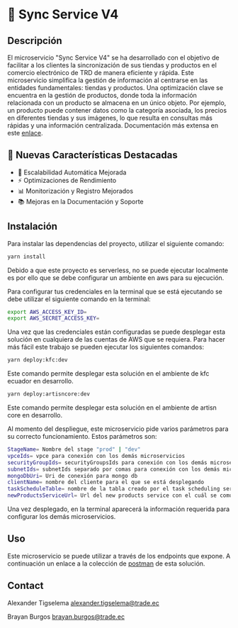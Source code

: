 # 🔄 Sync Service V4

## Descripción

El microservicio "Sync Service V4" se ha desarrollado con el objetivo de facilitar a los clientes la sincronización de sus tiendas y productos en el comercio electrónico de TRD de manera eficiente y rápida. Este microservicio simplifica la gestión de información al centrarse en las entidades fundamentales: tiendas y productos. Una optimización clave se encuentra en la gestión de productos, donde toda la información relacionada con un producto se almacena en un único objeto. Por ejemplo, un producto puede contener datos como la categoría asociada, los precios en diferentes tiendas y sus imágenes, lo que resulta en consultas más rápidas y una información centralizada. Documentación más extensa en este [enlace](https://docs.google.com/document/d/1LF5z8dWP8d5Q5SpuHaZZf0OIx0GToniv6xz2vm13pp4/edit?usp=sharing).

## 🌟 Nuevas Características Destacadas

- 🚀 Escalabilidad Automática Mejorada
- ⚡ Optimizaciones de Rendimiento
- 📊 Monitorización y Registro Mejorados
- 📚 Mejoras en la Documentación y Soporte

## Instalación

Para instalar las dependencias del proyecto, utilizar el siguiente comando:

```sh
yarn install
```

Debido a que este proyecto es serverless, no se puede ejecutar localmente es por ello que se debe configurar un ambiente en aws para su ejecución.

Para configurar tus credenciales en la terminal que se está ejecutando se debe utilizar el siguiente comando en la terminal:

```sh
export AWS_ACCESS_KEY_ID=
export AWS_SECRET_ACCESS_KEY=
```

Una vez que las credenciales están configuradas se puede desplegar esta solución en cualquiera de las cuentas de AWS que se requiera. Para hacer más fácil este trabajo se pueden ejecutar los siguientes comandos:

```sh
yarn deploy:kfc:dev
```

Este comando permite desplegar esta solución en el ambiente de kfc ecuador en desarrollo.

```sh
yarn deploy:artisncore:dev
```

Este comando permite desplegar esta solución en el ambiente de artisn core en desarrollo.

Al momento del despliegue, este microservicio pide varios parámetros para su correcto funcionamiento. Estos parámetros son:

```sh
StageName= Nombre del stage "prod" | "dev"
vpceIds= vpce para conexión con los demás microservicios
securityGroupIds= securityGroupsIds para conexión con los demás microservicios
subnetIds= subnetIds separado por comas para conexión con los demás microservicios
mongoDbUri= Uri de conexión para mongo db
clientName= nombre del cliente para el que se está desplegando
taskScheduleTable= nombre de la tabla creado por el task scheduling service
newProductsServiceUrl= Url del new products service con el cuál se comunicará
```

Una vez desplegado, en la terminal aparecerá la información requerida para configurar los demás microservicios.

## Uso

Este microservicio se puede utilizar a través de los endpoints que expone. A continuación un enlace a la colección de [postman](https://drive.google.com/file/d/1G5ULFd4bz5xGf_3TdlZntg42Rs2tDIN5/view?usp=drive_link) de esta solución.

## Contact

Alexander Tigselema
alexander.tigselema@trade.ec

Brayan Burgos
brayan.burgos@trade.ec
